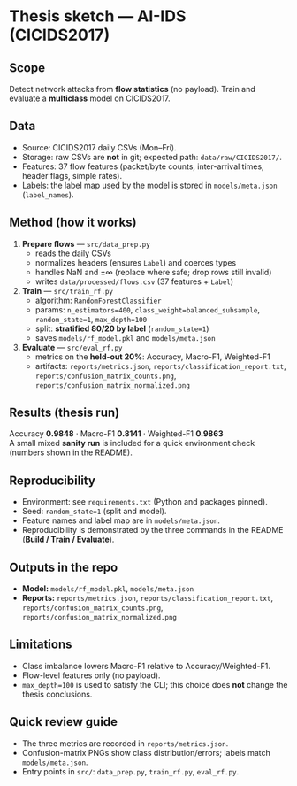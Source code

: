 # Thesis sketch — AI-IDS (CICIDS2017)

## Scope
Detect network attacks from **flow statistics** (no payload). Train and evaluate a **multiclass** model on CICIDS2017. 
## Data
- Source: CICIDS2017 daily CSVs (Mon–Fri).
- Storage: raw CSVs are **not** in git; expected path: `data/raw/CICIDS2017/`.
- Features: 37 flow features (packet/byte counts, inter-arrival times, header flags, simple rates).
- Labels: the label map used by the model is stored in `models/meta.json` (`label_names`).

## Method (how it works)
1. **Prepare flows** — `src/data_prep.py`  
   - reads the daily CSVs  
   - normalizes headers (ensures `Label`) and coerces types  
   - handles NaN and ±∞ (replace where safe; drop rows still invalid)  
   - writes `data/processed/flows.csv` (37 features + `Label`)
2. **Train** — `src/train_rf.py`  
   - algorithm: `RandomForestClassifier`  
   - params: `n_estimators=400`, `class_weight=balanced_subsample`, `random_state=1`, `max_depth=100`  
   - split: **stratified 80/20 by label** (`random_state=1`)  
   - saves `models/rf_model.pkl` and `models/meta.json`
3. **Evaluate** — `src/eval_rf.py`  
   - metrics on the **held-out 20%**: Accuracy, Macro-F1, Weighted-F1  
   - artifacts: `reports/metrics.json`, `reports/classification_report.txt`, `reports/confusion_matrix_counts.png`, `reports/confusion_matrix_normalized.png`

## Results (thesis run)
Accuracy **0.9848** · Macro-F1 **0.8141** · Weighted-F1 **0.9863**  
A small mixed **sanity run** is included for a quick environment check (numbers shown in the README).

## Reproducibility
- Environment: see `requirements.txt` (Python and packages pinned).  
- Seed: `random_state=1` (split and model).  
- Feature names and label map are in `models/meta.json`.  
- Reproducibility is demonstrated by the three commands in the README (**Build / Train / Evaluate**).

## Outputs in the repo
- **Model:** `models/rf_model.pkl`, `models/meta.json`  
- **Reports:** `reports/metrics.json`, `reports/classification_report.txt`, `reports/confusion_matrix_counts.png`, `reports/confusion_matrix_normalized.png`

## Limitations
- Class imbalance lowers Macro-F1 relative to Accuracy/Weighted-F1.  
- Flow-level features only (no payload).  
- `max_depth=100` is used to satisfy the CLI; this choice does **not** change the thesis conclusions.

## Quick review guide
- The three metrics are recorded in `reports/metrics.json`.  
- Confusion-matrix PNGs show class distribution/errors; labels match `models/meta.json`.  
- Entry points in `src/`: `data_prep.py`, `train_rf.py`, `eval_rf.py`.
